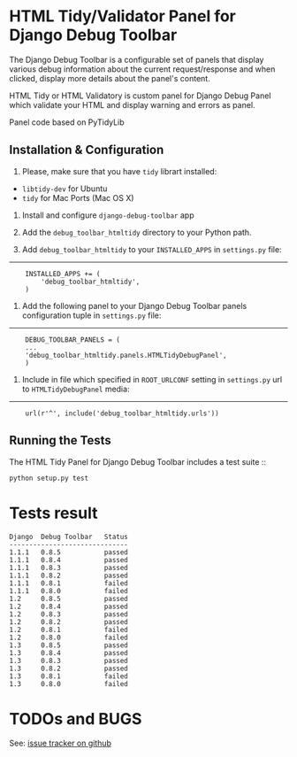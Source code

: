 
HTML Tidy/Validator Panel for Django Debug Toolbar
========

The Django Debug Toolbar is a configurable set of panels that display various
debug information about the current request/response and when clicked, display
more details about the panel's content.

HTML Tidy or HTML Validatory is custom panel for Django Debug Panel which
validate your HTML and display warning and errors as panel.

Panel code based on PyTidyLib

Installation & Configuration
-----------------

1. Please, make sure that you have `tidy` librart installed:

  * `libtidy-dev` for Ubuntu
  * `tidy` for Mac Ports (Mac OS X)

1. Install and configure `django-debug-toolbar` app

1. Add the `debug_toolbar_htmltidy` directory to your Python path.

1. Add `debug_toolbar_htmltidy` to your `INSTALLED_APPS` in `settings.py` file:
***
        INSTALLED_APPS += (
            'debug_toolbar_htmltidy',
        )

1. Add the following panel to your Django Debug Toolbar panels
   configuration tuple in `settings.py` file:
***
        DEBUG_TOOLBAR_PANELS = (
	    ...
	    'debug_toolbar_htmltidy.panels.HTMLTidyDebugPanel',
        )

1. Include in file which specified in `ROOT_URLCONF` setting in `settings.py`
   url to `HTMLTidyDebugPanel` media:
***
    	url(r'^', include('debug_toolbar_htmltidy.urls'))


Running the Tests
-----------------

The HTML Tidy Panel for Django Debug Toolbar includes a test suite
::

    python setup.py test


Tests result
=================

	Django	Debug Toolbar	Status
	------------------------------
	1.1.1	0.8.5			passed
	1.1.1	0.8.4			passed
	1.1.1	0.8.3			passed
	1.1.1	0.8.2			passed
	1.1.1	0.8.1			failed
	1.1.1	0.8.0			failed
	1.2		0.8.5			passed
	1.2		0.8.4			passed
	1.2		0.8.3			passed
	1.2		0.8.2			passed
	1.2		0.8.1			failed
	1.2		0.8.0			failed
	1.3		0.8.5			passed
	1.3		0.8.4			passed
	1.3		0.8.3			passed
	1.3		0.8.2			passed
	1.3		0.8.1			failed
	1.3		0.8.0			failed


TODOs and BUGS
==============
See: [issue tracker on github](https://github.com/joymax/django-dtpanel-htmltidy/issues)
